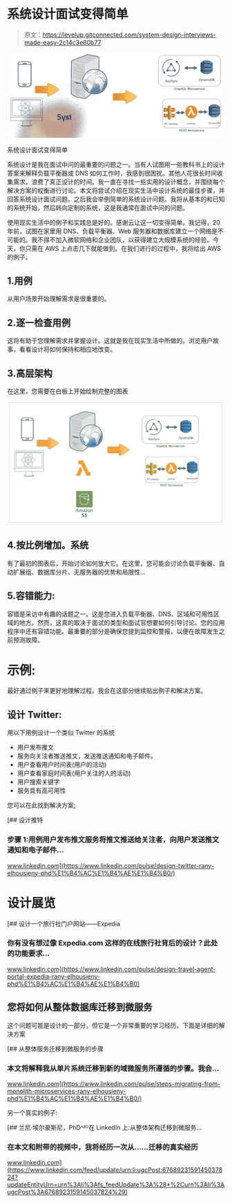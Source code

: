 # 系统设计面试变得简单

> 原文：<https://levelup.gitconnected.com/system-design-interviews-made-easy-2c14c3e60b77>

![](img/7b84c55f0055975207c5df5ac71ecadb.png)

系统设计面试变得简单

系统设计是我在面试中问的最重要的问题之一。当有人试图用一些教科书上的设计答案来解释负载平衡器或 DNS 如何工作时，我感到很困扰。其他人花很长时间收集需求，浪费了真正设计的时间。我一直在寻找一些实用的设计概念，并围绕每个解决方案的权衡进行讨论。本文将尝试介绍在现实生活中设计系统的最佳步骤，并回答系统设计面试问题。之后我会举例简单的系统设计问题。我将从基本的和已知的系统开始，然后转向定制的系统，这是我通常在面试中问的问题。

使用现实生活中的例子和实践总是好的。感谢云让这一切变得简单。我记得，20 年前，试图在家里用 DNS、负载平衡器、Web 服务器和数据库建立一个网络是不可能的。我不得不加入微软网络和企业团队，以获得建立大规模系统的经验。今天，你只需在 AWS 上点击几下就能做到。在我们进行的过程中，我将给出 AWS 的例子。

## 1.用例

从用户场景开始理解需求是很重要的。

## 2.逐一检查用例

这将有助于您理解需求并掌握设计。这就是我在现实生活中所做的。浏览用户故事，看看设计将如何保持和相应地改变。

## 3.高层架构

在这里，您需要在白板上开始绘制完整的图表

![](img/9cdbb8dfd7169e986f77dcb45b8069eb.png)

## 4.按比例增加。系统

有了最初的图表后，开始讨论如何放大它。在这里，您可能会讨论负载平衡器、自动扩展组、数据库分片、无服务器的优势和局限性…

## 5.容错能力:

容错是采访中有趣的话题之一。这是您进入负载平衡器、DNS、区域和可用性区域的地方。然而，这真的取决于面试的类型和面试官想要如何引导讨论。您的应用程序中还有容错功能。最重要的部分是确保您提到监控和警报，以便在故障发生之前预测故障。

# 示例:

最好通过例子来更好地理解过程。我会在这部分继续贴出例子和解决方案。

## 设计 Twitter:

用以下用例设计一个类似 Twitter 的系统

*   用户发布推文
*   服务向关注者推送推文，发送推送通知和电子邮件。
*   用户查看用户时间表(用户的活动)
*   用户查看家庭时间表(用户关注的人的活动)
*   用户搜索关键字
*   服务具有高可用性

您可以在此找到解决方案[:](https://www.linkedin.com/pulse/design-twitter-rany-elhousieny-phd%E1%B4%AC%E1%B4%AE%E1%B4%B0/)

[](https://www.linkedin.com/pulse/design-twitter-rany-elhousieny-phd%E1%B4%AC%E1%B4%AE%E1%B4%B0/) [## 设计推特

### 步骤 1:用例用户发布推文服务将推文推送给关注者，向用户发送推文通知和电子邮件…

www.linkedin.com](https://www.linkedin.com/pulse/design-twitter-rany-elhousieny-phd%E1%B4%AC%E1%B4%AE%E1%B4%B0/) 

# 设计展览

[](https://www.linkedin.com/pulse/design-travel-agent-portal-expedia-rany-elhousieny-phd%E1%B4%AC%E1%B4%AE%E1%B4%B0) [## 设计一个旅行社门户网站——Expedia

### 你有没有想过像 Expedia.com 这样的在线旅行社背后的设计？此处的功能要求…

www.linkedin.com](https://www.linkedin.com/pulse/design-travel-agent-portal-expedia-rany-elhousieny-phd%E1%B4%AC%E1%B4%AE%E1%B4%B0) 

## 您将如何从整体数据库迁移到微服务

这个问题可能是设计的一部分，但它是一个非常重要的学习经历。下面是详细的解决方案

[](https://www.linkedin.com/pulse/steps-migrating-from-monolith-microservices-rany-elhousieny-phd%E1%B4%AC%E1%B4%AE%E1%B4%B0/) [## 从整体服务迁移到微服务的步骤

### 本文将解释我从单片系统迁移到新的域微服务所遵循的步骤。我会…

www.linkedin.com](https://www.linkedin.com/pulse/steps-migrating-from-monolith-microservices-rany-elhousieny-phd%E1%B4%AC%E1%B4%AE%E1%B4%B0/) 

另一个真实的例子:

[](https://www.linkedin.com/feed/update/urn:li:ugcPost:6768923159145037824?updateEntityUrn=urn%3Ali%3Afs_feedUpdate%3A%28*%2Curn%3Ali%3AugcPost%3A6768923159145037824%29) [## 兰尼·埃尔豪斯尼，PhDᴬᴮᴰ在 LinkedIn 上:从整体架构迁移到微服务…

### 在本文和附带的视频中，我将经历一次从……迁移的真实经历

www.linkedin.com](https://www.linkedin.com/feed/update/urn:li:ugcPost:6768923159145037824?updateEntityUrn=urn%3Ali%3Afs_feedUpdate%3A%28*%2Curn%3Ali%3AugcPost%3A6768923159145037824%29)
